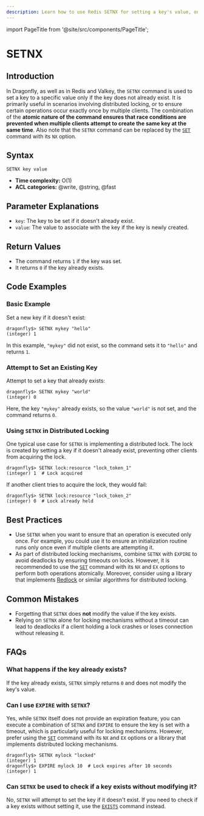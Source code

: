 ```yaml
---
description: Learn how to use Redis SETNX for setting a key's value, only if the key does not exist.
---
```


import PageTitle from '@site/src/components/PageTitle';

# SETNX

<PageTitle title="Redis SETNX Command (Documentation) | Dragonfly" />

## Introduction

In Dragonfly, as well as in Redis and Valkey, the `SETNX` command is used to set a key to a specific value only if the key does not already exist.
It is primarily useful in scenarios involving distributed locking, or to ensure certain operations occur exactly once by multiple clients.
The combination of the **atomic nature of the command ensures that race conditions are prevented when multiple clients attempt to create the same key at the same time**.
Also note that the `SETNX` command can be replaced by the [`SET`](set.md) command with its `NX` option.

## Syntax

```shell
SETNX key value
```

- **Time complexity:** O(1)
- **ACL categories:** @write, @string, @fast

## Parameter Explanations

- `key`: The key to be set if it doesn't already exist.
- `value`: The value to associate with the key if the key is newly created.

## Return Values

- The command returns `1` if the key was set.
- It returns `0` if the key already exists.

## Code Examples

### Basic Example

Set a new key if it doesn't exist:

```shell
dragonfly$> SETNX mykey "hello"
(integer) 1
```

In this example, `"mykey"` did not exist, so the command sets it to `"hello"` and returns `1`.

### Attempt to Set an Existing Key

Attempt to set a key that already exists:

```shell
dragonfly$> SETNX mykey "world"
(integer) 0
```

Here, the key `"mykey"` already exists, so the value `"world"` is not set, and the command returns `0`.

### Using `SETNX` in Distributed Locking

One typical use case for `SETNX` is implementing a distributed lock.
The lock is created by setting a key if it doesn't already exist, preventing other clients from acquiring the lock.

```shell
dragonfly$> SETNX lock:resource "lock_token_1"
(integer) 1  # Lock acquired
```

If another client tries to acquire the lock, they would fail:

```shell
dragonfly$> SETNX lock:resource "lock_token_2"
(integer) 0  # Lock already held
```

## Best Practices

- Use `SETNX` when you want to ensure that an operation is executed only once.
  For example, you could use it to ensure an initialization routine runs only once even if multiple clients are attempting it.
- As part of distributed locking mechanisms, combine `SETNX` with `EXPIRE` to avoid deadlocks by ensuring timeouts on locks.
  However, it is recommended to use the [`SET`](set.md) command with its `NX` and `EX` options to perform both operations atomically.
  Moreover, consider using a library that implements [Redlock](../../integrations/redlock.md) or similar algorithms for distributed locking.

## Common Mistakes

- Forgetting that `SETNX` does **not** modify the value if the key exists.
- Relying on `SETNX` alone for locking mechanisms without a timeout can lead to deadlocks if a client holding a lock crashes or loses connection without releasing it.

## FAQs

### What happens if the key already exists?

If the key already exists, `SETNX` simply returns `0` and does not modify the key's value.

### Can I use `EXPIRE` with `SETNX`?

Yes, while `SETNX` itself does not provide an expiration feature,
you can execute a combination of `SETNX` and `EXPIRE` to ensure the key is set with a timeout, which is particularly useful for locking mechanisms.
However, prefer using the [`SET`](set.md) command with its `NX` and `EX` options or a library that implements distributed locking mechanisms.

```shell
dragonfly$> SETNX mylock "locked"
(integer) 1
dragonfly$> EXPIRE mylock 10  # Lock expires after 10 seconds
(integer) 1
```

### Can `SETNX` be used to check if a key exists without modifying it?

No, `SETNX` will attempt to set the key if it doesn't exist.
If you need to check if a key exists without setting it, use the [`EXISTS`](../generic/exists.md) command instead.
